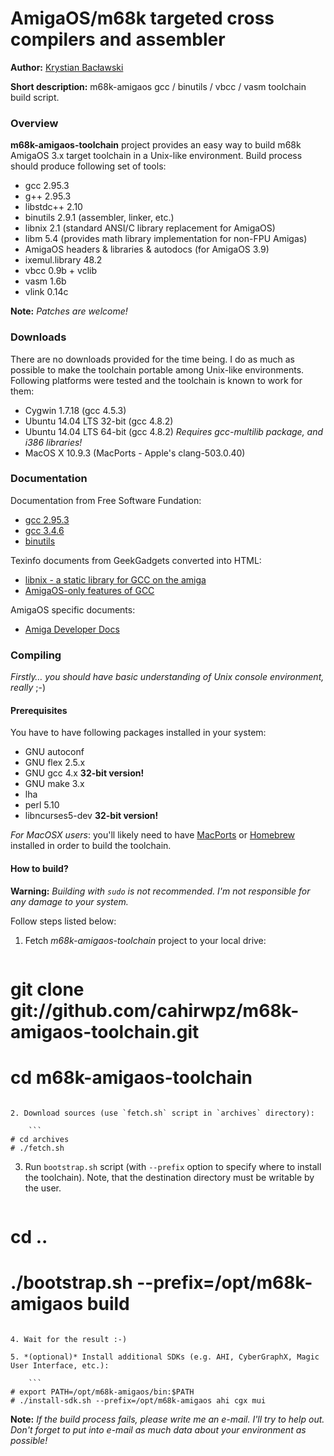 AmigaOS/m68k targeted cross compilers and assembler
===

**Author:** [Krystian Bacławski](mailto:krystian.baclawski@gmail.com)

**Short description:** m68k-amigaos gcc / binutils / vbcc / vasm toolchain build script.

### Overview

**m68k-amigaos-toolchain** project provides an easy way to build m68k AmigaOS 3.x target toolchain in a Unix-like environment. Build process should produce following set of tools:

 * gcc 2.95.3
 * g++ 2.95.3
 * libstdc++ 2.10
 * binutils 2.9.1 (assembler, linker, etc.)
 * libnix 2.1 (standard ANSI/C library replacement for AmigaOS)
 * libm 5.4 (provides math library implementation for non-FPU Amigas)
 * AmigaOS headers & libraries & autodocs (for AmigaOS 3.9)
 * ixemul.library 48.2
 * vbcc 0.9b + vclib
 * vasm 1.6b
 * vlink 0.14c

**Note:** *Patches are welcome!*

### Downloads

There are no downloads provided for the time being. I do as much as possible to make the toolchain portable among Unix-like environments. Following platforms were tested and the toolchain is known to work for them:

 * Cygwin 1.7.18 (gcc 4.5.3)
 * Ubuntu 14.04 LTS 32-bit (gcc 4.8.2)
 * Ubuntu 14.04 LTS 64-bit (gcc 4.8.2) *Requires gcc-multilib package, and i386 libraries!*
 * MacOS X 10.9.3 (MacPorts - Apple's clang-503.0.40)
 
### Documentation

Documentation from Free Software Fundation:

 * [gcc 2.95.3](http://gcc.gnu.org/onlinedocs/gcc-2.95.3/gcc.html)
 * [gcc 3.4.6](http://gcc.gnu.org/onlinedocs/gcc-3.4.6/gcc/)
 * [binutils](http://sourceware.org/binutils/docs/)

Texinfo documents from GeekGadgets converted into HTML:

 * [libnix - a static library for GCC on the amiga](http://cahirwpz.users.sourceforge.net/libnix/index.html)
 * [AmigaOS-only features of GCC](http://cahirwpz.users.sourceforge.net/gcc-amigaos/index.html)

AmigaOS specific documents:

 * [Amiga Developer Docs](http://amigadev.elowar.com)

### Compiling

*Firstly… you should have basic understanding of Unix console environment, really* ;-)

#### Prerequisites

You have to have following packages installed in your system:

 * GNU autoconf
 * GNU flex 2.5.x
 * GNU gcc 4.x **32-bit version!**
 * GNU make 3.x
 * lha
 * perl 5.10
 * libncurses5-dev **32-bit version!**

*For MacOSX users*: you'll likely need to have [MacPorts](http://www.macports.org) or [Homebrew](http://brew.sh) installed in order to build the toolchain.

#### How to build?

**Warning:** *Building with `sudo` is not recommended. I'm not responsible for any damage to your system.*

Follow steps listed below:

1. Fetch *m68k-amigaos-toolchain* project to your local drive:  

    ```
# git clone git://github.com/cahirwpz/m68k-amigaos-toolchain.git
# cd m68k-amigaos-toolchain
```

2. Download sources (use `fetch.sh` script in `archives` directory):   

    ```
# cd archives   
# ./fetch.sh
```
   
3. Run `bootstrap.sh` script (with `--prefix` option to specify where to install the toolchain). Note, that the destination directory must be writable by the user. 

    ```
# cd ..
# ./bootstrap.sh --prefix=/opt/m68k-amigaos build
```

4. Wait for the result :-)

5. *(optional)* Install additional SDKs (e.g. AHI, CyberGraphX, Magic User Interface, etc.):

    ```
# export PATH=/opt/m68k-amigaos/bin:$PATH
# ./install-sdk.sh --prefix=/opt/m68k-amigaos ahi cgx mui
```

**Note:** *If the build process fails, please write me an e-mail.  I'll try to help out. Don't forget to put into e-mail as much data about your environment as possible!*

